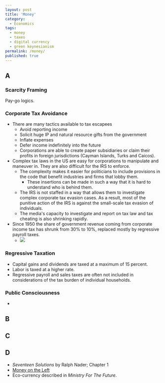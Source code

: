 ```yaml
---
layout: post
title: 'Money'
category:
  - Economics
tags:
  - money
  - taxes
  - digital currency
  - green keynesianism
permalink: /money/
published: true
---
```


## A

### Scarcity Framing

Pay-go logics.

### Corporate Tax Avoidance

- There are many tactics available to tax escapees
  - Avoid reporting income
  - Solicit huge IP and natural resource gifts from the government
  - Inflate expenses
  - Defer income indefinitely into the future
  - Corporations are able to create paper subsidiaries or claim their profits in foreign jurisdictions (Cayman Islands, Turks and Caicos).
- Complex tax laws in the US are easy for corporations to manipulate and maneuver in. They are also difficult for the IRS to enforce.
  - The complexity makes it easier for politicians to include provisions in the code that benefit industries and firms that lobby them.
    - These insertions can be made in such a way that it is hard to understand who is behind them.
  - The IRS is not staffed in a way that allows them to investigate complex corporate tax evasion cases. As a result, most of the punitive action of the IRS is against the small-scale tax evasion of individuals.
  - The media's capacity to investigate and report on tax law and tax cheating is also shrinking rapidly.
- Since 1950 the share of government revenue coming from corporate income tax has shrunk from 30% to 10%, replaced mostly by regressive payroll taxes.
  - ![](https://files.taxfoundation.org/20190314111209/PAF-Chart-41.png)

### Regressive Taxation

- Capital gains and dividends are taxed at a maximum of 15 percent.
- Labor is taxed at a higher rate.
- Regressive payroll and sales taxes are often not included in considerations of the tax burden of individual households.

### Public Consciousness

-

## B

## C

## D

- _Seventeen Solutions_ by Ralph Nader; Chapter 1
- [Money on the Left](https://mronline.org/category/money-on-the-left/)
- Eco-currency described in _Ministry For The Future_.
